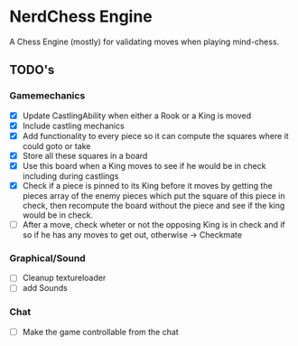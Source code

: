 # NerdChess Engine

A Chess Engine (mostly) for validating moves when playing mind-chess.

## TODO's
### Gamemechanics
- [x] Update CastlingAbility when either a Rook or a King is moved
- [x] Include castling mechanics
- [x] Add functionality to every piece so it can compute the squares where it could goto or take
- [x] Store all these squares in a board
- [x] Use this board when a King moves to see if he would be in check including during castlings
- [x] Check if a piece is pinned to its King before it moves by getting the pieces array of the enemy pieces which put the square of this piece in check, then recompute the board without the piece and see if the king would be in check.
- [ ] After a move, check wheter or not the opposing King is in check and if so if he has any moves to get out, otherwise -> Checkmate
### Graphical/Sound
- [ ] Cleanup textureloader
- [ ] add Sounds
### Chat
- [ ] Make the game controllable from the chat

